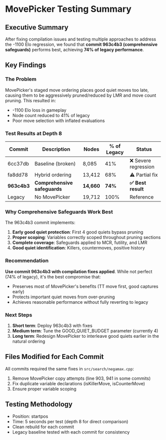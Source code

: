 # MovePicker Testing Summary

## Executive Summary
After fixing compilation issues and testing multiple approaches to address the -1100 Elo regression, we found that **commit 963c4b3 (comprehensive safeguards)** performs best, achieving **74% of legacy performance**.

## Key Findings

### The Problem
MovePicker's staged move ordering places good quiet moves too late, causing them to be aggressively pruned/reduced by LMR and move count pruning. This resulted in:
- -1100 Elo loss in gameplay
- Node count reduced to 41% of legacy
- Poor move selection with inflated evaluations

### Test Results at Depth 8

| Commit | Description | Nodes | % of Legacy | Status |
|--------|-------------|-------|-------------|--------|
| 6cc37db | Baseline (broken) | 8,085 | 41% | ❌ Severe regression |
| fa8dd78 | Hybrid ordering | 13,412 | 68% | ⚠️ Partial fix |
| **963c4b3** | **Comprehensive safeguards** | **14,660** | **74%** | **✅ Best result** |
| Legacy | No MovePicker | 19,712 | 100% | Reference |

### Why Comprehensive Safeguards Work Best

The 963c4b3 commit implements:
1. **Early good quiet protection**: First 4 good quiets bypass pruning
2. **Proper scoping**: Variables correctly scoped throughout pruning sections
3. **Complete coverage**: Safeguards applied to MCR, futility, and LMR
4. **Good quiet identification**: Killers, countermoves, positive history

### Recommendation

**Use commit 963c4b3 with compilation fixes applied**. While not perfect (74% of legacy), it's the best compromise that:
- Preserves most of MovePicker's benefits (TT move first, good captures early)
- Protects important quiet moves from over-pruning
- Achieves reasonable performance without fully reverting to legacy

### Next Steps

1. **Short term**: Deploy 963c4b3 with fixes
2. **Medium term**: Tune the GOOD_QUIET_BUDGET parameter (currently 4)
3. **Long term**: Redesign MovePicker to interleave good quiets earlier in the natural ordering

## Files Modified for Each Commit

All commits required the same fixes in `src/search/negamax.cpp`:
1. Remove MovePicker copy attempts (line 903, 941 in some commits)
2. Fix duplicate variable declarations (isKillerMove, isCounterMove)
3. Ensure proper variable scoping

## Testing Methodology

- Position: startpos
- Time: 5 seconds per test (depth 8 for direct comparison)
- Clean rebuild for each commit
- Legacy baseline tested with each commit for consistency